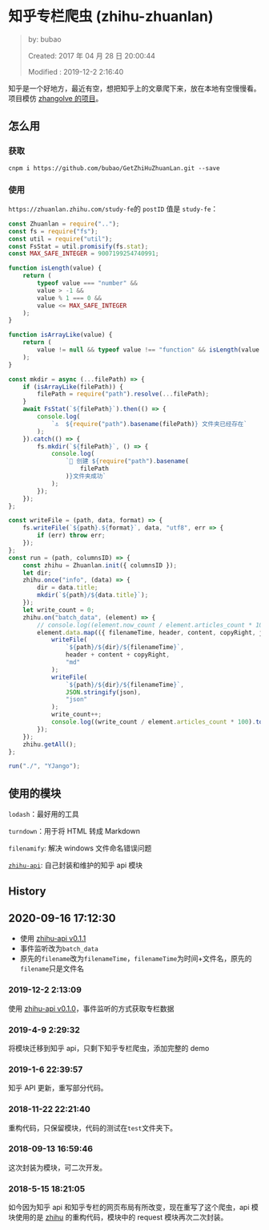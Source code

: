 # 知乎专栏爬虫 (zhihu-zhuanlan)

> by: bubao
>
> Created: 2017 年 04 月 28 日 20:00:44
>
> Modified : 2019-12-2 2:16:40

知乎是一个好地方，最近有空，想把知乎上的文章爬下来，放在本地有空慢慢看。项目模仿 [zhangolve 的项目](https://github.com/zhangolve/zhihu-answer-convert-to-md-by-node)。

## 怎么用

### 获取

```shell
cnpm i https://github.com/bubao/GetZhiHuZhuanLan.git --save
```

### 使用

`https://zhuanlan.zhihu.com/study-fe`的 `postID` 值是 `study-fe`：

```js
const Zhuanlan = require("..");
const fs = require("fs");
const util = require("util");
const FsStat = util.promisify(fs.stat);
const MAX_SAFE_INTEGER = 9007199254740991;

function isLength(value) {
    return (
        typeof value === "number" &&
        value > -1 &&
        value % 1 === 0 &&
        value <= MAX_SAFE_INTEGER
    );
}

function isArrayLike(value) {
    return (
        value != null && typeof value !== "function" && isLength(value.length)
    );
}

const mkdir = async (...filePath) => {
    if (isArrayLike(filePath)) {
        filePath = require("path").resolve(...filePath);
    }
    await FsStat(`${filePath}`).then(() => {
        console.log(
            `⚓  ${require("path").basename(filePath)} 文件夹已经存在`
        );
    }).catch(() => {
        fs.mkdir(`${filePath}`, () => {
            console.log(
                `🤖 创建 ${require("path").basename(
                    filePath
                )}文件夹成功`
            );
        });
    });
};

const writeFile = (path, data, format) => {
    fs.writeFile(`${path}.${format}`, data, "utf8", err => {
        if (err) throw err;
    });
};
const run = (path, columnsID) => {
    const zhihu = Zhuanlan.init({ columnsID });
    let dir;
    zhihu.once("info", (data) => {
        dir = data.title;
        mkdir(`${path}/${data.title}`);
    });
    let write_count = 0;
    zhihu.on("batch_data", (element) => {
        // console.log((element.now_count / element.articles_count * 100).toFixed(2) + "%");
        element.data.map(({ filenameTime, header, content, copyRight, json }) => {
            writeFile(
                `${path}/${dir}/${filenameTime}`,
                header + content + copyRight,
                "md"
            );
            writeFile(
                `${path}/${dir}/${filenameTime}`,
                JSON.stringify(json),
                "json"
            );
            write_count++;
            console.log((write_count / element.articles_count * 100).toFixed(2) + "%");
        });
    });
    zhihu.getAll();
};

run("./", "YJango");
```

## 使用的模块

`lodash`：最好用的工具

`turndown`：用于将 HTML 转成 Markdown

`filenamify`: 解决 windows 文件命名错误问题

[`zhihu-api`](https://github.com/bubao/zhihu-api): 自己封装和维护的知乎 api 模块

## History

## 2020-09-16 17:12:30

- 使用 [zhihu-api v0.1.1](https://github.com/bubao/zhihu-api/tree/v0.1.1)
- 事件监听改为`batch_data`
- 原先的`filename`改为`filenameTime`，`filenameTime`为时间+文件名，原先的`filename`只是文件名

### 2019-12-2 2:13:09

使用 [zhihu-api v0.1.0](https://github.com/bubao/zhihu-api/tree/v0.1.0)，事件监听的方式获取专栏数据

### 2019-4-9 2:29:32

将模块迁移到知乎 api，只剩下知乎专栏爬虫，添加完整的 demo

### 2019-1-6 22:39:57

知乎 API 更新，重写部分代码。

### 2018-11-22 22:21:40

重构代码，只保留模块，代码的测试在`test`文件夹下。

### 2018-09-13 16:59:46

这次封装为模块，可二次开发。

### 2018-5-15 18:21:05

如今因为知乎 api 和知乎专栏的网页布局有所改变，现在重写了这个爬虫，api 模块使用的是 [zhihu](https://www.npmjs.com/package/zhihu) 的重构代码，模块中的 request 模块再次二次封装。
